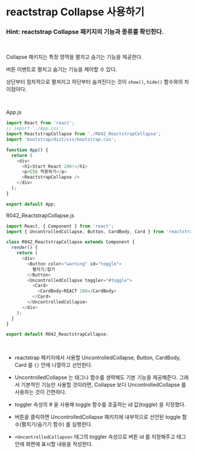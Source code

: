 # reactstrap Collapse 사용하기

### Hint: reactstrap Collapse 패키지의 기능과 종류를 확인한다.

<br>

Collapse 패키지는 특정 영역을 펼치고 숨기는 기능을 제공한다.

버튼 이벤트로 펼치고 숨기는 기능을 제어할 수 있다.

상단부터 점차적으로 펼쳐지고 하단부터 숨겨진다는 것이 `show()`, `hide()` 함수와의 차이점이다.

<br>

App.js

```js
import React from 'react';
// import './App.css';
import ReactstrapCollapse from './R042_ReactstrapCollapse';
import 'bootstrap/dist/css/bootstrap.css';

function App() {
  return (
    <div>
      <h1>Start React 200!</h1>
      <p>CSS 적용하기</p>
      <ReactstrapCollapse />
    </div>
  );
}

export default App;
```

R042_ReactstrapCollapse.js

```js
import React, { Component } from 'react';
import { UncontrolledCollapse, Button, CardBody, Card } from 'reactstrap';

class R042_ReactstrapCollapse extends Component {
  render() {
    return (
      <div>
        <Button color="warning" id="toggle">
          펼치기/접기
        </Button>
        <UncontrolledCollapse toggler="#toggle">
          <Card>
            <CardBody>REACT 200</CardBody>
          </Card>
        </UncontrolledCollapse>
      </div>
    );
  }
}

export default R042_ReactstrapCollapse;
```

<br>

- reactstrap 패키지에서 사용할 UncontrolledCollapse, Button, CardBody, Card 를 `{}` 안에 나열하고 선언한다.

- UncontrolledCollapse 는 태그나 함수를 생략해도 기본 기능을 제공해준다. 그래서 기본적인 기능만 사용할 것이라면, Collapse 보다 UncontrolledCollapse 를 사용하는 것이 간편하다.

- toggler 속성의 # 을 사용해 toggle 함수를 호출하는 id 값(toggle) 을 지정했다.

- 버튼을 클릭하면 UncontrolledCollapse 패키지에 내부적으로 선언된 toggle 함수(펼치기/숨기기 함수) 를 실행한다.

- `<UncontrolledCollapse>` 태그의 toggler 속성으로 버튼 id 를 지정해주고 태그 안에 화면에 표시할 내용을 작성한다.
